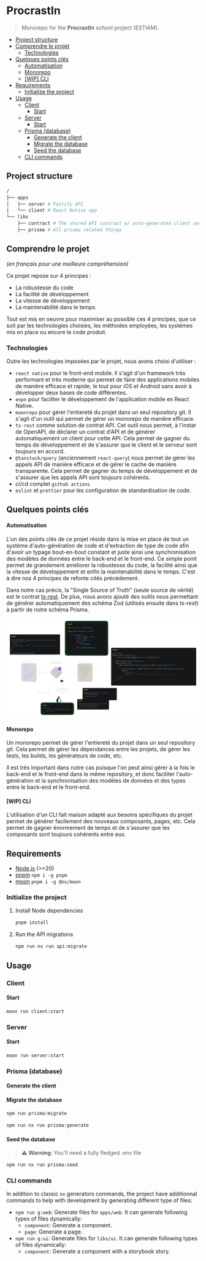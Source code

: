 # ProcrastIn

> Monorepo for the **ProcrastIn** school project (ESTIAM).

- [Project structure](#project-structure)
- [Comprendre le projet](#comprendre-le-projet)
  - [Technologies](#technologies)
- [Quelques points clés](#quelques-points-clés)
    - [Automatisation](#automatisation)
    - [Monorepo](#monorepo)
    - [\[WIP\] CLI](#wip-cli)
- [Requirements](#requirements)
  - [Initialize the project](#initialize-the-project)
- [Usage](#usage)
  - [Client](#client)
    - [Start](#start)
  - [Server](#server)
    - [Start](#start-1)
  - [Prisma (database)](#prisma-database)
    - [Generate the client](#generate-the-client)
    - [Migrate the database](#migrate-the-database)
    - [Seed the database](#seed-the-database)
  - [CLI commands](#cli-commands)


## Project structure

```bash
/
├── apps
│   ├── server # Fastify API
│   └── client # React Native app 
└── libs
    ├── contract # The shared API contract w/ auto-generated client services and typescript models for the front-end
    ├── prisma # All prisma related things
```

## Comprendre le projet

*(en français pour une meilleure compréhension)*

Ce projet repose sur 4 principes :

- La robustesse du code
- La facilité de développement
- La vitesse de développement
- La maintenabilité dans le temps

Tout est mis en oeuvre pour maximiser au possible ces 4 principes, que ce soit par les technologies choisies, les méthodes employées, les systèmes mis en place ou encore le code produit.

### Technologies

Outre les technologies imposées par le projet, nous avons choisi d'utiliser :
- `react native` pour le front-end mobile. Il s'agit d'un framework très performant et très moderne qui permet de faire des applications mobiles de manière efficace et rapide, le tout pour iOS et Android sans avoir à développer deux bases de code différentes.
- `expo` pour faciliter le développement de l'application mobile en React Native.
- `moonrepo` pour gérer l'entiereté du projet dans un seul repository git. Il s'agit d'un outil qui permet de gérer un monorepo de manière efficace.
- `ts-rest` comme solution de contrat API. Cet outil nous permet, à l'instar de OpenAPI, de déclarer un contrat d'API et de générer automatiquement un client pour cette API. Cela permet de gagner du temps de développement et de s'assurer que le client et le serveur sont toujours en accord.
- `@tanstack/query` (anciennement `react-query`) nous permet de gérer les appels API de manière efficace et de gérer le cache de manière transparente. Cela permet de gagner du temps de développement et de s'assurer que les appels API sont toujours cohérents.
- ci/cd complet `github actions`
- `eslint` et `prettier` pour les configuration de standardisation de code.

## Quelques points clés

#### Automatisation

L'un des points clés de ce projet réside dans la mise en place de tout un système d'auto-génération de code et d'extraction de type de code afin d'avoir un typage bout-en-bout constant et juste ainsi une synchronisation des modèles de données entre le back-end et le front-end. Ce simple point permet de grandement améliorer la robustesse du code, la facilité ainsi que la vitesse de développement et enfin la maintenabilité dans le temps. C'est à dire nos 4 principes de refonte cités précédement.

Dans notre cas précis, la "Single Source of Truth" (seule source de vérité) est le contrat [ts-rest](https://ts-rest.com/). De plus, nous avons ajouté des outils nous permettant de générer automatiquement des schéma Zod (utilisés ensuite dans *ts-rest*) à partir de notre schéma Prisma.

![Architecture](./docs/diagrams/architecture.png)

#### Monorepo

Un monorepo permet de gérer l'entiereté du projet dans un seul repository git. Cela permet de gérer les dépendances entre les projets, de gérer les tests, les builds, les générateurs de code, etc. 

Il est très important dans notre cas puisque l'on peut ainsi gérer à la fois le back-end et le front-end dans le même repository, et donc faciliter l'auto-génération et la synchronisation des modèles de données et des types entre le back-end et le front-end.

#### \[WIP\] CLI

L'utilisation d'un CLI fait maison adapté aux besoins spécifiques du projet permet de générer facilement des nouveaux composants, pages, etc. Cela permet de gagner énormement de temps et de s'assurer que les composants sont toujours cohérents entre eux.

## Requirements

- [Node.js](https://nodejs.org/en/) (>=20)
- [pnpm](https://pnpm.io/) `npm i -g pnpm`
- [moon](https://moon.dev) `pnpm i -g @nx/moon`

### Initialize the project

1. Install Node dependencies
    ```bash
    pnpm install
    ```
2. Run the API migrations
    ```bash
    npm run nx run api:migrate
    ```

## Usage

### Client

#### Start

```bash
moon run client:start
```

### Server

#### Start

```bash
moon run server:start
```

### Prisma (database)

#### Generate the client

#### Migrate the database

```bash
npm run prisma:migrate
```

```bash
npm run nx run prisma:generate
```

#### Seed the database

> ⚠️ **Warning**: You'll need a fully fledged .env file

```bash
npm run nx run prisma:seed
```

### CLI commands

In addition to classic `nx` generators commands, the project have additionnal commands to help with development by generating different type of files:

-   `npm run g:web`: Generate files for `apps/web`. It can generate following types of files dynamically:
    -   `component`: Generate a component.
    -   `page`: Generate a page.
-   `npm run g:ui`: Generate files for `libs/ui`. It can generate following types of files dynamically:
    -   `component`: Generate a component with a storybook story.